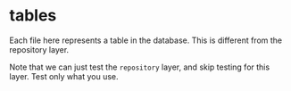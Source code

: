 # tables


Each file here represents a table in the database. This is different from the repository layer.


Note that we can just test the `repository` layer, and skip testing for this layer.
Test only what you use.
